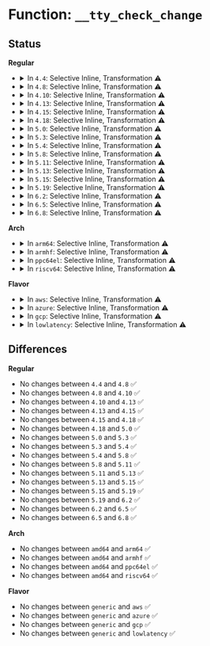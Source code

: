 # Function: <code>__tty_check_change</code>

## Status
<b>Regular</b>
<ul>
<li>
<details>
<summary>In <code>4.4</code>: Selective Inline, Transformation ⚠️</summary>

```c
int __tty_check_change(struct tty_struct *tty, int sig);
```

**Collision:** Unique Global

**Inline:** Selective

**Transformation:** True

**Instances:**

```
In drivers/tty/tty_io.c (ffffffff814e0160)
Location: drivers/tty/tty_io.c:393
Inline: True
Inline callers:
  - drivers/tty/tty_io.c:tty_ioctl
  - drivers/tty/tty_io.c:tty_ioctl
  - drivers/tty/tty_io.c:tty_ioctl
  - drivers/tty/tty_io.c:tty_ioctl
Direct callers:
  - drivers/tty/tty_io.c:tty_ioctl
  - drivers/tty/tty_io.c:tty_ioctl
  - drivers/tty/n_tty.c:n_tty_read
```
**Symbols:**

```
ffffffff814e0160-ffffffff814e0244: __tty_check_change.part.22 (STB_LOCAL)
ffffffff814e1d10-ffffffff814e1d42: __tty_check_change (STB_GLOBAL)
```
</details>
</li>
<li>
<details>
<summary>In <code>4.8</code>: Selective Inline, Transformation ⚠️</summary>

```c
int __tty_check_change(struct tty_struct *tty, int sig);
```

**Collision:** Unique Global

**Inline:** Selective

**Transformation:** True

**Instances:**

```
In drivers/tty/tty_io.c (ffffffff81533b73)
Location: drivers/tty/tty_io.c:396
Inline: True
Inline callers:
  - drivers/tty/tty_io.c:tty_ioctl
  - drivers/tty/tty_io.c:tty_ioctl
  - drivers/tty/tty_io.c:tty_ioctl
  - drivers/tty/tty_io.c:tty_ioctl
Direct callers:
  - drivers/tty/tty_io.c:tty_ioctl
  - drivers/tty/tty_io.c:tty_ioctl
  - drivers/tty/n_tty.c:n_tty_read
```
**Symbols:**

```
ffffffff81531990-ffffffff81531ad2: __tty_check_change.part.23 (STB_LOCAL)
ffffffff81532fc0-ffffffff81532ff2: __tty_check_change (STB_GLOBAL)
```
</details>
</li>
<li>
<details>
<summary>In <code>4.10</code>: Selective Inline, Transformation ⚠️</summary>

```c
int __tty_check_change(struct tty_struct *tty, int sig);
```

**Collision:** Unique Global

**Inline:** Selective

**Transformation:** True

**Instances:**

```
In drivers/tty/tty_io.c (ffffffff815602a3)
Location: drivers/tty/tty_io.c:396
Inline: True
Inline callers:
  - drivers/tty/tty_io.c:tty_ioctl
  - drivers/tty/tty_io.c:tty_ioctl
  - drivers/tty/tty_io.c:tty_ioctl
  - drivers/tty/tty_io.c:tty_ioctl
Direct callers:
  - drivers/tty/tty_io.c:tty_ioctl
  - drivers/tty/tty_io.c:tty_ioctl
  - drivers/tty/n_tty.c:n_tty_read
```
**Symbols:**

```
ffffffff8155e0d0-ffffffff8155e206: __tty_check_change.part.25 (STB_LOCAL)
ffffffff8155f6f0-ffffffff8155f722: __tty_check_change (STB_GLOBAL)
```
</details>
</li>
<li>
<details>
<summary>In <code>4.13</code>: Selective Inline, Transformation ⚠️</summary>

```c
int __tty_check_change(struct tty_struct *tty, int sig);
```

**Collision:** Unique Global

**Inline:** Selective

**Transformation:** True

**Instances:**

```
In drivers/tty/tty_jobctrl.c (ffffffff8157d7ae)
Location: drivers/tty/tty_jobctrl.c:30
Inline: True
Inline callers:
  - drivers/tty/tty_jobctrl.c:tty_jobctrl_ioctl
  - drivers/tty/tty_jobctrl.c:tty_jobctrl_ioctl
Direct callers:
  - drivers/tty/n_tty.c:n_tty_read
  - drivers/tty/tty_jobctrl.c:tty_jobctrl_ioctl
```
**Symbols:**

```
ffffffff8157ceb0-ffffffff8157cfbf: __tty_check_change.part.0 (STB_LOCAL)
ffffffff8157d000-ffffffff8157d032: __tty_check_change (STB_GLOBAL)
```
</details>
</li>
<li>
<details>
<summary>In <code>4.15</code>: Selective Inline, Transformation ⚠️</summary>

```c
int __tty_check_change(struct tty_struct *tty, int sig);
```

**Collision:** Unique Global

**Inline:** Selective

**Transformation:** True

**Instances:**

```
In drivers/tty/tty_jobctrl.c (ffffffff815e22d3)
Location: drivers/tty/tty_jobctrl.c:31
Inline: True
Inline callers:
  - drivers/tty/tty_jobctrl.c:tty_jobctrl_ioctl
  - drivers/tty/tty_jobctrl.c:tty_jobctrl_ioctl
Direct callers:
  - drivers/tty/n_tty.c:n_tty_read
  - drivers/tty/tty_jobctrl.c:tty_jobctrl_ioctl
```
**Symbols:**

```
ffffffff815e17e0-ffffffff815e18ef: __tty_check_change.part.0 (STB_LOCAL)
ffffffff815e1b20-ffffffff815e1b53: __tty_check_change (STB_GLOBAL)
```
</details>
</li>
<li>
<details>
<summary>In <code>4.18</code>: Selective Inline, Transformation ⚠️</summary>

```c
int __tty_check_change(struct tty_struct *tty, int sig);
```

**Collision:** Unique Global

**Inline:** Selective

**Transformation:** True

**Instances:**

```
In drivers/tty/tty_jobctrl.c (ffffffff8161b5c0)
Location: drivers/tty/tty_jobctrl.c:31
Inline: True
Inline callers:
  - drivers/tty/tty_jobctrl.c:tty_jobctrl_ioctl
  - drivers/tty/tty_jobctrl.c:tty_jobctrl_ioctl
Direct callers:
  - drivers/tty/n_tty.c:n_tty_read
  - drivers/tty/tty_jobctrl.c:tty_jobctrl_ioctl
```
**Symbols:**

```
ffffffff8161aa90-ffffffff8161abb0: __tty_check_change.part.2 (STB_LOCAL)
ffffffff8161ade0-ffffffff8161ae0d: __tty_check_change (STB_GLOBAL)
```
</details>
</li>
<li>
<details>
<summary>In <code>5.0</code>: Selective Inline, Transformation ⚠️</summary>

```c
int __tty_check_change(struct tty_struct *tty, int sig);
```

**Collision:** Unique Global

**Inline:** Selective

**Transformation:** True

**Instances:**

```
In drivers/tty/tty_jobctrl.c (ffffffff816388cc)
Location: drivers/tty/tty_jobctrl.c:31
Inline: True
Inline callers:
  - drivers/tty/tty_jobctrl.c:tty_jobctrl_ioctl
  - drivers/tty/tty_jobctrl.c:tty_jobctrl_ioctl
Direct callers:
  - drivers/tty/n_tty.c:n_tty_read
  - drivers/tty/tty_jobctrl.c:tty_jobctrl_ioctl
```
**Symbols:**

```
ffffffff81637d00-ffffffff81637e20: __tty_check_change.part.2 (STB_LOCAL)
ffffffff81638050-ffffffff8163807d: __tty_check_change (STB_GLOBAL)
```
</details>
</li>
<li>
<details>
<summary>In <code>5.3</code>: Selective Inline, Transformation ⚠️</summary>

```c
int __tty_check_change(struct tty_struct *tty, int sig);
```

**Collision:** Unique Global

**Inline:** Selective

**Transformation:** True

**Instances:**

```
In drivers/tty/tty_jobctrl.c (ffffffff8166cb5e)
Location: drivers/tty/tty_jobctrl.c:31
Inline: True
Inline callers:
  - drivers/tty/tty_jobctrl.c:tty_jobctrl_ioctl
  - drivers/tty/tty_jobctrl.c:tty_jobctrl_ioctl
Direct callers:
  - drivers/tty/n_tty.c:n_tty_read
  - drivers/tty/tty_jobctrl.c:tty_jobctrl_ioctl
```
**Symbols:**

```
ffffffff8166bfb0-ffffffff8166c0b6: __tty_check_change.part.0 (STB_LOCAL)
ffffffff8166c340-ffffffff8166c36c: __tty_check_change (STB_GLOBAL)
```
</details>
</li>
<li>
<details>
<summary>In <code>5.4</code>: Selective Inline, Transformation ⚠️</summary>

```c
int __tty_check_change(struct tty_struct *tty, int sig);
```

**Collision:** Unique Global

**Inline:** Selective

**Transformation:** True

**Instances:**

```
In drivers/tty/tty_jobctrl.c (ffffffff8168f1ce)
Location: drivers/tty/tty_jobctrl.c:31
Inline: True
Inline callers:
  - drivers/tty/tty_jobctrl.c:tty_jobctrl_ioctl
  - drivers/tty/tty_jobctrl.c:tty_jobctrl_ioctl
Direct callers:
  - drivers/tty/n_tty.c:n_tty_read
  - drivers/tty/tty_jobctrl.c:tty_jobctrl_ioctl
```
**Symbols:**

```
ffffffff8168e620-ffffffff8168e726: __tty_check_change.part.0 (STB_LOCAL)
ffffffff8168e9b0-ffffffff8168e9dc: __tty_check_change (STB_GLOBAL)
```
</details>
</li>
<li>
<details>
<summary>In <code>5.8</code>: Selective Inline, Transformation ⚠️</summary>

```c
int __tty_check_change(struct tty_struct *tty, int sig);
```

**Collision:** Unique Global

**Inline:** Selective

**Transformation:** True

**Instances:**

```
In drivers/tty/tty_jobctrl.c (ffffffff81740d75)
Location: drivers/tty/tty_jobctrl.c:31
Inline: True
Inline callers:
  - drivers/tty/tty_jobctrl.c:tiocspgrp
Direct callers:
  - drivers/tty/n_tty.c:n_tty_read
  - drivers/tty/tty_jobctrl.c:tiocspgrp
```
**Symbols:**

```
ffffffff817408d0-ffffffff817409d6: __tty_check_change.part.0 (STB_LOCAL)
ffffffff81740f40-ffffffff81740f6c: __tty_check_change (STB_GLOBAL)
```
</details>
</li>
<li>
<details>
<summary>In <code>5.11</code>: Selective Inline, Transformation ⚠️</summary>

```c
int __tty_check_change(struct tty_struct *tty, int sig);
```

**Collision:** Unique Global

**Inline:** Selective

**Transformation:** True

**Instances:**

```
In drivers/tty/tty_jobctrl.c (ffffffff8175c800)
Location: drivers/tty/tty_jobctrl.c:32
Inline: True
Direct callers:
  - drivers/tty/n_tty.c:n_tty_read
```
**Symbols:**

```
ffffffff8175c800-ffffffff8175c90b: __tty_check_change.part.0 (STB_LOCAL)
ffffffff8175ce70-ffffffff8175ce9c: __tty_check_change (STB_GLOBAL)
```
</details>
</li>
<li>
<details>
<summary>In <code>5.13</code>: Selective Inline, Transformation ⚠️</summary>

```c
int __tty_check_change(struct tty_struct *tty, int sig);
```

**Collision:** Unique Global

**Inline:** Selective

**Transformation:** True

**Instances:**

```
In drivers/tty/tty_jobctrl.c (ffffffff8174147d)
Location: drivers/tty/tty_jobctrl.c:33
Inline: True
Inline callers:
  - drivers/tty/tty_jobctrl.c:tty_jobctrl_ioctl
Direct callers:
  - drivers/tty/n_tty.c:n_tty_read
  - drivers/tty/tty_jobctrl.c:tty_jobctrl_ioctl
```
**Symbols:**

```
ffffffff81740690-ffffffff8174079b: __tty_check_change.part.0 (STB_LOCAL)
ffffffff81740b30-ffffffff81740b5c: __tty_check_change (STB_GLOBAL)
```
</details>
</li>
<li>
<details>
<summary>In <code>5.15</code>: Selective Inline, Transformation ⚠️</summary>

```c
int __tty_check_change(struct tty_struct *tty, int sig);
```

**Collision:** Unique Global

**Inline:** Selective

**Transformation:** True

**Instances:**

```
In drivers/tty/tty_jobctrl.c (ffffffff817c1edd)
Location: drivers/tty/tty_jobctrl.c:33
Inline: True
Inline callers:
  - drivers/tty/tty_jobctrl.c:tty_jobctrl_ioctl
Direct callers:
  - drivers/tty/n_tty.c:n_tty_read
  - drivers/tty/tty_jobctrl.c:tty_jobctrl_ioctl
```
**Symbols:**

```
ffffffff817c10c0-ffffffff817c11fa: __tty_check_change.part.0 (STB_LOCAL)
ffffffff81cf8cac-ffffffff81cf8ccb: __tty_check_change.part.0.cold (STB_LOCAL)
ffffffff817c1590-ffffffff817c15bc: __tty_check_change (STB_GLOBAL)
```
</details>
</li>
<li>
<details>
<summary>In <code>5.19</code>: Selective Inline, Transformation ⚠️</summary>

```c
int __tty_check_change(struct tty_struct *tty, int sig);
```

**Collision:** Unique Global

**Inline:** Selective

**Transformation:** True

**Instances:**

```
In drivers/tty/tty_jobctrl.c (ffffffff818fe959)
Location: drivers/tty/tty_jobctrl.c:33
Inline: True
Inline callers:
  - drivers/tty/tty_jobctrl.c:tty_jobctrl_ioctl
Direct callers:
  - drivers/tty/n_tty.c:n_tty_read
  - drivers/tty/tty_jobctrl.c:tty_jobctrl_ioctl
```
**Symbols:**

```
ffffffff818fda50-ffffffff818fdbae: __tty_check_change.part.0 (STB_LOCAL)
ffffffff81ec0dc8-ffffffff81ec0e09: __tty_check_change.part.0.cold (STB_LOCAL)
ffffffff818fdf70-ffffffff818fdfb0: __tty_check_change (STB_GLOBAL)
```
</details>
</li>
<li>
<details>
<summary>In <code>6.2</code>: Selective Inline, Transformation ⚠️</summary>

```c
int __tty_check_change(struct tty_struct *tty, int sig);
```

**Collision:** Unique Global

**Inline:** Selective

**Transformation:** True

**Instances:**

```
In drivers/tty/tty_jobctrl.c (ffffffff81a58199)
Location: drivers/tty/tty_jobctrl.c:33
Inline: True
Inline callers:
  - drivers/tty/tty_jobctrl.c:tty_jobctrl_ioctl
Direct callers:
  - drivers/tty/n_tty.c:n_tty_read
  - drivers/tty/tty_jobctrl.c:tty_jobctrl_ioctl
```
**Symbols:**

```
ffffffff81a571c0-ffffffff81a5731f: __tty_check_change.part.0 (STB_LOCAL)
ffffffff8209528b-ffffffff820952cb: __tty_check_change.part.0.cold (STB_LOCAL)
ffffffff81a57730-ffffffff81a57770: __tty_check_change (STB_GLOBAL)
```
</details>
</li>
<li>
<details>
<summary>In <code>6.5</code>: Selective Inline, Transformation ⚠️</summary>

```c
int __tty_check_change(struct tty_struct *tty, int sig);
```

**Collision:** Unique Global

**Inline:** Selective

**Transformation:** True

**Instances:**

```
In drivers/tty/tty_jobctrl.c (ffffffff81aa27b6)
Location: drivers/tty/tty_jobctrl.c:33
Inline: True
Inline callers:
  - drivers/tty/tty_jobctrl.c:tty_jobctrl_ioctl
Direct callers:
  - drivers/tty/n_tty.c:n_tty_read
  - drivers/tty/tty_jobctrl.c:tty_jobctrl_ioctl
```
**Symbols:**

```
ffffffff81aa17a0-ffffffff81aa191b: __tty_check_change.part.0 (STB_LOCAL)
ffffffff821160bd-ffffffff821160ff: __tty_check_change.part.0.cold (STB_LOCAL)
ffffffff81aa1d30-ffffffff81aa1d70: __tty_check_change (STB_GLOBAL)
```
</details>
</li>
<li>
<details>
<summary>In <code>6.8</code>: Selective Inline, Transformation ⚠️</summary>

```c
int __tty_check_change(struct tty_struct *tty, int sig);
```

**Collision:** Unique Global

**Inline:** Selective

**Transformation:** True

**Instances:**

```
In drivers/tty/tty_jobctrl.c (ffffffff81af5196)
Location: drivers/tty/tty_jobctrl.c:33
Inline: True
Inline callers:
  - drivers/tty/tty_jobctrl.c:tty_jobctrl_ioctl
Direct callers:
  - drivers/tty/n_tty.c:n_tty_read
  - drivers/tty/tty_jobctrl.c:tty_jobctrl_ioctl
```
**Symbols:**

```
ffffffff81af4200-ffffffff81af437b: __tty_check_change.part.0 (STB_LOCAL)
ffffffff821f3dcd-ffffffff821f3e0f: __tty_check_change.part.0.cold (STB_LOCAL)
ffffffff81af4790-ffffffff81af47d0: __tty_check_change (STB_GLOBAL)
```
</details>
</li>
</ul>
<b>Arch</b>
<ul>
<li>
<details>
<summary>In <code>arm64</code>: Selective Inline, Transformation ⚠️</summary>

```c
int __tty_check_change(struct tty_struct *tty, int sig);
```

**Collision:** Unique Global

**Inline:** Selective

**Transformation:** True

**Instances:**

```
In drivers/tty/tty_jobctrl.c (ffff800010860cf4)
Location: drivers/tty/tty_jobctrl.c:31
Inline: True
Inline callers:
  - drivers/tty/tty_jobctrl.c:tty_jobctrl_ioctl
  - drivers/tty/tty_jobctrl.c:tty_jobctrl_ioctl
Direct callers:
  - drivers/tty/n_tty.c:n_tty_read
  - drivers/tty/tty_jobctrl.c:tty_jobctrl_ioctl
```
**Symbols:**

```
ffff80001085fd50-ffff80001085fed8: __tty_check_change.part.0 (STB_LOCAL)
ffff8000108600b8-ffff80001086010c: __tty_check_change (STB_GLOBAL)
```
</details>
</li>
<li>
<details>
<summary>In <code>armhf</code>: Selective Inline, Transformation ⚠️</summary>

```c
int __tty_check_change(struct tty_struct *tty, int sig);
```

**Collision:** Unique Global

**Inline:** Selective

**Transformation:** True

**Instances:**

```
In drivers/tty/tty_jobctrl.c (c0967b78)
Location: drivers/tty/tty_jobctrl.c:31
Inline: True
Inline callers:
  - drivers/tty/tty_jobctrl.c:tty_jobctrl_ioctl
  - drivers/tty/tty_jobctrl.c:tty_jobctrl_ioctl
Direct callers:
  - drivers/tty/n_tty.c:n_tty_read
  - drivers/tty/tty_jobctrl.c:tty_jobctrl_ioctl
```
**Symbols:**

```
c09670c0-c0967200: __tty_check_change.part.0 (STB_LOCAL)
c0967248-c096728c: __tty_check_change (STB_GLOBAL)
```
</details>
</li>
<li>
<details>
<summary>In <code>ppc64el</code>: Selective Inline, Transformation ⚠️</summary>

```c
int __tty_check_change(struct tty_struct *tty, int sig);
```

**Collision:** Unique Global

**Inline:** Selective

**Transformation:** True

**Instances:**

```
In drivers/tty/tty_jobctrl.c (c0000000008ffe54)
Location: drivers/tty/tty_jobctrl.c:31
Inline: True
Inline callers:
  - drivers/tty/tty_jobctrl.c:tty_jobctrl_ioctl
  - drivers/tty/tty_jobctrl.c:tty_jobctrl_ioctl
Direct callers:
  - drivers/tty/n_tty.c:n_tty_read
  - drivers/tty/tty_jobctrl.c:tty_jobctrl_ioctl
```
**Symbols:**

```
c0000000008ff340-c0000000008ff4d4: __tty_check_change.part.0 (STB_LOCAL)
c0000000008ff520-c0000000008ff554: __tty_check_change (STB_GLOBAL)
```
</details>
</li>
<li>
<details>
<summary>In <code>riscv64</code>: Selective Inline, Transformation ⚠️</summary>

```c
int __tty_check_change(struct tty_struct *tty, int sig);
```

**Collision:** Unique Global

**Inline:** Selective

**Transformation:** True

**Instances:**

```
In drivers/tty/tty_jobctrl.c (ffffffe0005388f0)
Location: drivers/tty/tty_jobctrl.c:31
Inline: True
Inline callers:
  - drivers/tty/tty_jobctrl.c:tty_jobctrl_ioctl
  - drivers/tty/tty_jobctrl.c:tty_jobctrl_ioctl
Direct callers:
  - drivers/tty/n_tty.c:n_tty_read
  - drivers/tty/tty_jobctrl.c:tty_jobctrl_ioctl
```
**Symbols:**

```
ffffffe000537fb8-ffffffe0005380a2: __tty_check_change.part.0 (STB_LOCAL)
ffffffe0005380e6-ffffffe000538130: __tty_check_change (STB_GLOBAL)
```
</details>
</li>
</ul>
<b>Flavor</b>
<ul>
<li>
<details>
<summary>In <code>aws</code>: Selective Inline, Transformation ⚠️</summary>

```c
int __tty_check_change(struct tty_struct *tty, int sig);
```

**Collision:** Unique Global

**Inline:** Selective

**Transformation:** True

**Instances:**

```
In drivers/tty/tty_jobctrl.c (ffffffff81654c4e)
Location: drivers/tty/tty_jobctrl.c:31
Inline: True
Inline callers:
  - drivers/tty/tty_jobctrl.c:tty_jobctrl_ioctl
  - drivers/tty/tty_jobctrl.c:tty_jobctrl_ioctl
Direct callers:
  - drivers/tty/n_tty.c:n_tty_read
  - drivers/tty/tty_jobctrl.c:tty_jobctrl_ioctl
```
**Symbols:**

```
ffffffff816540a0-ffffffff816541a6: __tty_check_change.part.0 (STB_LOCAL)
ffffffff81654430-ffffffff8165445c: __tty_check_change (STB_GLOBAL)
```
</details>
</li>
<li>
<details>
<summary>In <code>azure</code>: Selective Inline, Transformation ⚠️</summary>

```c
int __tty_check_change(struct tty_struct *tty, int sig);
```

**Collision:** Unique Global

**Inline:** Selective

**Transformation:** True

**Instances:**

```
In drivers/tty/tty_jobctrl.c (ffffffff81635018)
Location: drivers/tty/tty_jobctrl.c:31
Inline: True
Inline callers:
  - drivers/tty/tty_jobctrl.c:tty_jobctrl_ioctl
  - drivers/tty/tty_jobctrl.c:tty_jobctrl_ioctl
Direct callers:
  - drivers/tty/n_tty.c:n_tty_read
  - drivers/tty/tty_jobctrl.c:tty_jobctrl_ioctl
```
**Symbols:**

```
ffffffff81634480-ffffffff81634586: __tty_check_change.part.0 (STB_LOCAL)
ffffffff81634810-ffffffff8163483c: __tty_check_change (STB_GLOBAL)
```
</details>
</li>
<li>
<details>
<summary>In <code>gcp</code>: Selective Inline, Transformation ⚠️</summary>

```c
int __tty_check_change(struct tty_struct *tty, int sig);
```

**Collision:** Unique Global

**Inline:** Selective

**Transformation:** True

**Instances:**

```
In drivers/tty/tty_jobctrl.c (ffffffff8168300e)
Location: drivers/tty/tty_jobctrl.c:31
Inline: True
Inline callers:
  - drivers/tty/tty_jobctrl.c:tty_jobctrl_ioctl
  - drivers/tty/tty_jobctrl.c:tty_jobctrl_ioctl
Direct callers:
  - drivers/tty/n_tty.c:n_tty_read
  - drivers/tty/tty_jobctrl.c:tty_jobctrl_ioctl
```
**Symbols:**

```
ffffffff81682460-ffffffff81682566: __tty_check_change.part.0 (STB_LOCAL)
ffffffff816827f0-ffffffff8168281c: __tty_check_change (STB_GLOBAL)
```
</details>
</li>
<li>
<details>
<summary>In <code>lowlatency</code>: Selective Inline, Transformation ⚠️</summary>

```c
int __tty_check_change(struct tty_struct *tty, int sig);
```

**Collision:** Unique Global

**Inline:** Selective

**Transformation:** True

**Instances:**

```
In drivers/tty/tty_jobctrl.c (ffffffff8169d641)
Location: drivers/tty/tty_jobctrl.c:31
Inline: True
Inline callers:
  - drivers/tty/tty_jobctrl.c:tty_jobctrl_ioctl
  - drivers/tty/tty_jobctrl.c:tty_jobctrl_ioctl
Direct callers:
  - drivers/tty/n_tty.c:n_tty_read
  - drivers/tty/tty_jobctrl.c:tty_jobctrl_ioctl
```
**Symbols:**

```
ffffffff8169caa0-ffffffff8169cbc1: __tty_check_change.part.0 (STB_LOCAL)
ffffffff8169ce50-ffffffff8169ce7c: __tty_check_change (STB_GLOBAL)
```
</details>
</li>
</ul>

## Differences
<b>Regular</b>
<ul>
<li>
No changes between <code>4.4</code> and <code>4.8</code> ✅
</li>
<li>
No changes between <code>4.8</code> and <code>4.10</code> ✅
</li>
<li>
No changes between <code>4.10</code> and <code>4.13</code> ✅
</li>
<li>
No changes between <code>4.13</code> and <code>4.15</code> ✅
</li>
<li>
No changes between <code>4.15</code> and <code>4.18</code> ✅
</li>
<li>
No changes between <code>4.18</code> and <code>5.0</code> ✅
</li>
<li>
No changes between <code>5.0</code> and <code>5.3</code> ✅
</li>
<li>
No changes between <code>5.3</code> and <code>5.4</code> ✅
</li>
<li>
No changes between <code>5.4</code> and <code>5.8</code> ✅
</li>
<li>
No changes between <code>5.8</code> and <code>5.11</code> ✅
</li>
<li>
No changes between <code>5.11</code> and <code>5.13</code> ✅
</li>
<li>
No changes between <code>5.13</code> and <code>5.15</code> ✅
</li>
<li>
No changes between <code>5.15</code> and <code>5.19</code> ✅
</li>
<li>
No changes between <code>5.19</code> and <code>6.2</code> ✅
</li>
<li>
No changes between <code>6.2</code> and <code>6.5</code> ✅
</li>
<li>
No changes between <code>6.5</code> and <code>6.8</code> ✅
</li>
</ul>
<b>Arch</b>
<ul>
<li>
No changes between <code>amd64</code> and <code>arm64</code> ✅
</li>
<li>
No changes between <code>amd64</code> and <code>armhf</code> ✅
</li>
<li>
No changes between <code>amd64</code> and <code>ppc64el</code> ✅
</li>
<li>
No changes between <code>amd64</code> and <code>riscv64</code> ✅
</li>
</ul>
<b>Flavor</b>
<ul>
<li>
No changes between <code>generic</code> and <code>aws</code> ✅
</li>
<li>
No changes between <code>generic</code> and <code>azure</code> ✅
</li>
<li>
No changes between <code>generic</code> and <code>gcp</code> ✅
</li>
<li>
No changes between <code>generic</code> and <code>lowlatency</code> ✅
</li>
</ul>
